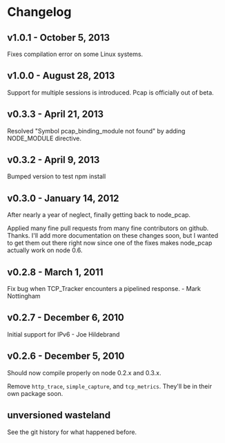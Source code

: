 Changelog
=========

## v1.0.1 - October 5, 2013

Fixes compilation error on some Linux systems.

## v1.0.0 - August 28, 2013

Support for multiple sessions is introduced. Pcap is officially out of beta.

## v0.3.3 - April 21, 2013

Resolved "Symbol pcap_binding_module not found" by adding NODE_MODULE directive.

## v0.3.2 - April 9, 2013

Bumped version to test npm install

## v0.3.0 - January 14, 2012

After nearly a year of neglect, finally getting back to node_pcap.

Applied many fine pull requests from many fine contributors on github. Thanks.
I'll add more documentation on these changes soon, but I wanted to get them out
there right now since one of the fixes makes node_pcap actually work on node 0.6.

## v0.2.8 - March 1, 2011

Fix bug when TCP_Tracker encounters a pipelined response. - Mark Nottingham

## v0.2.7 - December 6, 2010

Initial support for IPv6 - Joe Hildebrand

## v0.2.6 - December 5, 2010

Should now compile properly on node 0.2.x and 0.3.x.

Remove `http_trace`, `simple_capture`, and `tcp_metrics`.  They'll be in their own package soon.

## unversioned wasteland

See the git history for what happened before.

